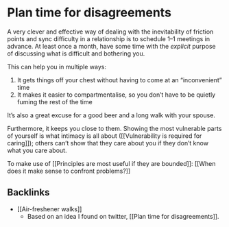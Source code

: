 # Plan time for disagreements
A very clever and effective way of dealing with the inevitability of friction points and sync difficulty in a relationship is to schedule 1–1 meetings in advance. At least once a month, have some time with the *explicit* purpose of discussing what is difficult and bothering you. 

This can help you in multiple ways:
1. It gets things off your chest without having to come at an “inconvenient” time
2. It makes it easier to compartmentalise, so you don’t have to be quietly fuming the rest of the time

It’s also a great excuse for a good beer and a long walk with your spouse.

Furthermore, it keeps you close to them. Showing the most vulnerable parts of yourself is what intimacy is all about ([[Vulnerability is required for caring]]); others can’t show that they care about you if they don’t know what you care about.

To make use of [[Principles are most useful if they are bounded]]: [[When does it make sense to confront problems?]]

## Backlinks
* [[Air-freshener walks]]
	* Based on an idea I found on twitter, [[Plan time for disagreements]].

<!-- #p3 -->

<!-- {BearID:6594A620-5F0A-4A23-AB7A-CB4C0F31AE78-4433-0000035035E1FE1C} -->
